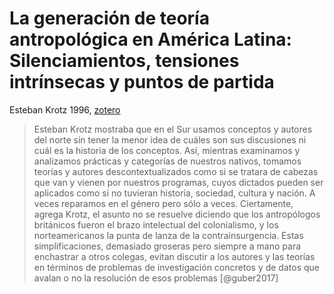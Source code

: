 # La generación de teoría antropológica en América Latina: Silenciamientos, tensiones intrínsecas y puntos de partida
Esteban Krotz 1996, [zotero](zotero://select/items/@krotz1996)

> Esteban Krotz mostraba que en el Sur usamos conceptos y autores del norte sin tener la menor idea de cuáles son sus discusiones ni cuál es la historia de los conceptos. Así, mientras examinamos y analizamos prácticas y categorías de nuestros nativos, tomamos teorías y autores descontextualizados como si se tratara de cabezas que van y vienen por nuestros programas, cuyos dictados pueden ser aplicados como si no tuvieran historia, sociedad, cultura y nación. A veces reparamos en el género pero sólo a veces. Ciertamente, agrega Krotz, el asunto no se resuelve diciendo que los antropólogos británicos fueron el brazo intelectual del colonialismo, y los norteamericanos la punta de lanza de la contrainsurgencia. Estas simplificaciones, demasiado groseras pero siempre a mano para enchastrar a otros colegas, evitan discutir a los autores y las teorías en términos de problemas de investigación concretos y de datos que avalan o no la resolución de esos problemas [@guber2017]
